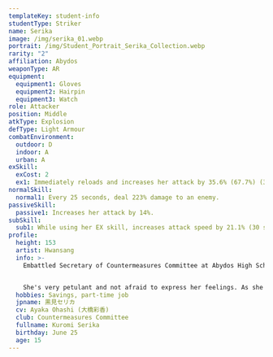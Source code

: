 ```yaml
---
templateKey: student-info
studentType: Striker
name: Serika
image: /img/serika_01.webp
portrait: /img/Student_Portrait_Serika_Collection.webp
rarity: "2"
affiliation: Abydos
weaponType: AR
equipment:
  equipment1: Gloves
  equipment2: Hairpin
  equipment3: Watch
role: Attacker
position: Middle
atkType: Explosion
defType: Light Armour
combatEnvironment:
  outdoor: D
  indoor: A
  urban: A
exSkill:
  exCost: 2
  ex1: Immediately reloads and increases her attack by 35.6% (67.7%) (30 sec).
normalSkill:
  normal1: Every 25 seconds, deal 223% damage to an enemy.
passiveSkill:
  passive1: Increases her attack by 14%.
subSkill:
  sub1: While using her EX skill, increases attack speed by 21.1% (30 sec).
profile:
  height: 153
  artist: Hwansang
  info: >-
    Embattled Secretary of Countermeasures Committee at Abydos High School.


    She's very petulant and not afraid to express her feelings. As she often says, ""I wish this school would just go out of business! But in fact, she has such a deep love for the school that she secretly works part-time to pay off the school's debts.
  hobbies: Savings, part-time job
  jpname: 黒見セリカ
  cv: Ayaka Ohashi (大橋彩香)
  club: Countermeasures Committee
  fullname: Kuromi Serika
  birthday: June 25
  age: 15
---
```

